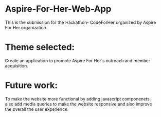 # Aspire-For-Her-Web-App

This is the submission for the Hackathon- CodeForHer organized by Aspire For Her organization.

# Theme selected:

Create an application to promote Aspire For Her's outreach and member acquisition.

# Future work:
To make the website more functional by adding javascript componenets, also add media queries to make the website responsive and also improve the overall the user experience.
